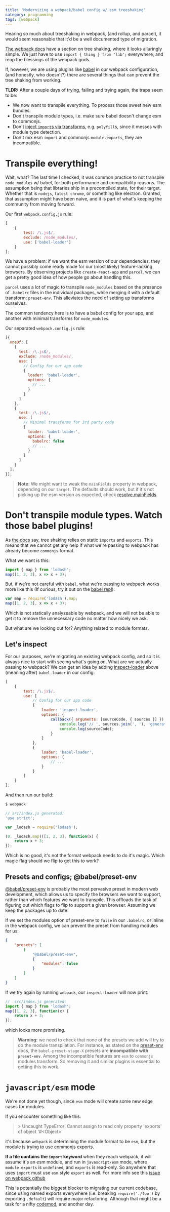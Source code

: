 ```yaml
---
title: 'Modernizing a webpack/babel config w/ esm treeshaking'
category: programming
tags: [webpack]
---
```


Hearing so much about treeshaking in webpack, (and rollup, and parcel), it would
seem reasonable that it'd be a well documented type of migration.

[The webpack docs][wp-treeshaking] have a section on tree shaking, where it looks
alluringly simple. We just have to use `import { thing } from 'lib';` everywhere,
and reap the blessings of the webpack gods.

If, however, we are using plugins like [babel][babel] in our webpack configuration,
(and honestly, who doesn't?) there are several things that can prevent the tree
shaking from working.

**TLDR:** After a couple days of trying, failing and trying again, the traps seem to be:

- We now want to transpile everything. To process those sweet new esm bundles.
- Don't transpile module types, i.e. make sure babel doesn't change esm to commonjs.
- Don't [inject `import`s via transforms][transform-runtime-issue], e.g. `polyfill`s,
  since it messes with module type detection.
- Don't mix esm `import` and commonjs `module.exports`, they are incompatible.

<!-- cut -->

# Transpile everything!

Wait, what? The last time I checked, it was common practice to not transpile
`node_modules` w/ babel, for both performance and compatibility reasons. The assumption
being that libraries ship in a precompiled state, for their target. Whether that
is `nodejs`, `latest chrome`, or something like electron. Granted, that assumption might
have been naive, and it is part of what's keeping the community from moving forward.

Our first `webpack.config.js` rule:

```js
[
	{
		test: /\.js$/,
		exclude: /node_modules/,
		use: ['babel-loader']
	}
];
```

We have a problem: if we want the esm version of our dependencies,
they cannot possibly come ready made for our (most likely) feature-lacking browsers.
By observing projects like `create-react-app` and `parcel`, we can get a pretty good
idea of how people go about handling this.

`parcel` uses a lot of magic to transpile `node_modules` based on the presence of
`.babelrc` files in the individual packages, while merging it with a default
transform: `preset-env`. This alleviates the need of setting up transforms ourselves.

The common tendency here is to have a babel config for your app, and another with
minimal transforms for `node_modules`.

Our separated `webpack.config.js` rule:

```js
[{
  oneOf: [
    {
      test: /\.js$/,
      exclude: /node_modules/,
      use: [
        // Config for our app code
        {
          loader: 'babel-loader',
          options: {
            // ...
          }
        }
      ]
    },
    {
      test: /\.js$/,
      use: [
        // Minimal transforms for 3rd party code
        {
          loader: 'babel-loader',
          options: {
            babelrc: false
            // ...
          }
        }
      ]
    }
  ];
}];
```

> **Note:** We might want to weak the `mainFields` property in webpack, depending
> on our `target`. The defaults should work, but if it's not picking up the esm
> version as expected, check [resolve.mainFields][webpack-mainfields].

# Don't transpile module types. Watch those babel plugins!

As [the docs][wp-treeshaking] say, tree shaking relies on static `imports` and `exports`.
This means that we cannot get any help if what we're passing to webpack has already become
`commonjs` format.

What we want is this:

```js
import { map } from 'lodash';
map([1, 2, 3], x => x + 3);
```

But, if we're not careful with `babel`, what we're passing to webpack
works more like this (If curious, try it out on the [babel repl][babel-repl-lodash]):

```js
var map = require('lodash').map;
map([1, 2, 3], x => x + 3);
```

Which is not statically analyzeable by webpack, and we will not be able to get
it to remove the unnecessary code no matter how nicely we ask.

But what are we looking out for? Anything related to module formats.

## Let's inspect

For our purposes, we're migrating an existing webpack config, and so it is always
nice to start with seeing what's going on. What are we actually passing to webpack?
We can get an idea by adding [inspect-loader][inspect-loader] above (meaning after) `babel-loader` in
our config:

```js
[
	{
		test: /\.js$/,
		use: [
			// Config for our app code
			{
				loader: 'inspect-loader',
				options: {
					callback({ arguments: [sourceCode, { sources }] }) {
						console.log('// ', sources.join(', '), 'generated:');
						console.log(sourceCode);
					}
				}
			},
			{
				loader: 'babel-loader',
				options: {
					// ...
				}
			}
		]
	}
];
```

And then run our build:

```bash
$ webpack
```

```js
// src/index.js generated:
'use strict';

var _lodash = require('lodash');

(0, _lodash.map)([1, 2, 3], function(x) {
	return x + 3;
});
```

Which is no good, it's not the format webpack needs to do it's magic. Which magic flag
should we flip to get this to work?

## Presets and configs; @babel/preset-env

[@babel/preset-env][babel-preset-env] is probably the most pervasive preset in modern web development, which allows us to specify the browsers we want to support, rather
than which features we want to transpile. This offloads the task of figuring out
which flags to flip to support a given browser. Assuming we keep the packages up
to date.

If we set the modules option of preset-env to `false` in our `.babelrc`, or inline
in the webpack config, we can prevent the preset from handling modules for us:

```json
{
	"presets": [
		[
			"@babel/preset-env",
			{
				"modules": false
			}
		]
	]
}
```

If we try again by running `webpack`, our `inspect-loader` will now print:

```js
//  src/index.js generated:
import { map } from 'lodash';
map([1, 2, 3], function(x) {
	return x + 3;
});
```

which looks more promising.

> **Warning:** we need to check
> that none of the presets we add will try to do the module transpilation.
> For instance, as stated on the [preset-env][babel-preset-env-how] docs, the
> `babel-preset-stage-X` presets are **incompatible with `preset-env`**. Among the
> incompatible features are `esm` to `commonjs` modules transform. So removing it
> and similar plugins is essential to getting this to work.

# `javascript/esm` mode

We're not done yet though, since `esm` mode will create some new edge cases for modules.

If you encounter something like this:

> \> Uncaught TypeError: Cannot assign to read only property 'exports' of object '#<Object\>'

it's because `webpack` is determining the module format to be `esm`, but the module is trying to
use commonjs exports.

**If a file contains the `import` keyword** when they reach webpack,
it will assume it's an esm module, and run in `javascript/esm` mode, where `module.exports` is
`undefined`, and `exports` is read-only. So anywhere that uses `import` must use `esm` style
`export` as well. For more info see this [issue on webpack github][webpack-esm-issue]

This is potentially the biggest blocker to migrating our current codebase, since
using named exports everywhere (i.e. breaking `require('./foo')` by exporting
`.default`) will require major refactoring. Although that might be a task for a
nifty [codemod][jscodeshift], and another day.

[wp-treeshaking]: https://webpack.js.org/guides/tree-shaking/ 'Webpack tree shaking'
[webpack-esm-issue]: https://github.com/webpack/webpack/issues/4039#issuecomment-273804003
[webpack-mainfields]: https://webpack.js.org/configuration/resolve/#resolve-mainfields
[inspect-loader]: https://github.com/peerigon/inspect-loader
[babel]: https://babeljs.io/ 'BabelJS'
[babel-preset-env]: https://www.npmjs.com/package/@babel/preset-env '@babel/preset-env on npm'
[babel-preset-env-how]: https://babeljs.io/docs/en/babel-preset-env#how-does-it-work 'How it works'
[babel-repl-lodash]: https://babeljs.io/en/repl.html#?babili=false&browsers=&build=&builtIns=false&spec=true&loose=true&code_lz=JYWwDg9gTgLgBAbziAhmOBfOAzKERwDkANhACYoDOAFoQNwBQqYAFANoCMANAExcDMAXS5wAHnAC8APjFwA1HH4BKOkA&debug=false&forceAllTransforms=false&shippedProposals=false&circleciRepo=&evaluate=true&fileSize=false&timeTravel=false&sourceType=module&lineWrap=false&presets=latest%2Creact%2Cstage-2&prettier=false&targets=&version=6.26.0&envVersion= 'Lodash import on babel repl'
[transform-runtime-issue]: https://github.com/webpack/webpack/issues/4039#issuecomment-274094298
[jscodeshift]: https://github.com/facebook/jscodeshift
